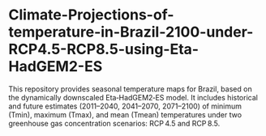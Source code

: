 # Climate-Projections-of-temperature-in-Brazil-2100-under-RCP4.5-RCP8.5-using-Eta-HadGEM2-ES
This repository provides seasonal temperature maps for Brazil, based on the dynamically downscaled Eta‑HadGEM2‑ES model. It includes historical and future estimates (2011–2040, 2041–2070, 2071–2100) of minimum (Tmin), maximum (Tmax), and mean (Tmean) temperatures under two greenhouse gas concentration scenarios: RCP 4.5 and RCP 8.5.

